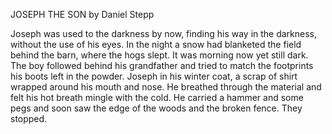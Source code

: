 JOSEPH THE SON by Daniel Stepp

Joseph was used to the darkness by now, finding his way in the darkness, without the use of his eyes. In the night a snow had blanketed the field behind the barn, where the hogs slept. It was morning now yet still dark. The boy followed behind his grandfather and tried to match the footprints his boots left in the powder. Joseph in his winter coat, a scrap of shirt wrapped around his mouth and nose. He breathed through the material and felt his hot breath mingle with the cold. He carried a hammer and some pegs and soon saw the edge of the woods and the broken fence. They stopped.

